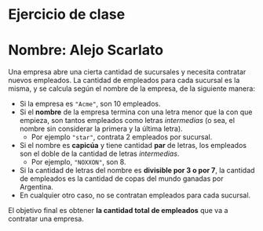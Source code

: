 # Ejercicio de clase
# Nombre: Alejo Scarlato
Una empresa abre una cierta cantidad de sucursales y necesita contratar nuevos empleados. La cantidad de empleados para cada sucursal es la misma, y se calcula según el nombre de la empresa, de la siguiente manera:
* Si la empresa es `"Acme"`, son 10 empleados.
* Si el **nombre** de la empresa termina con una letra menor que la con que empieza, son tantos empleados como letras _intermedias_ (o sea, el nombre sin considerar la primera y la última letra). 
    * Por ejemplo `"star"`, contrata 2 empleados por sucursal.
* Si el nombre es **capicúa** y tiene cantidad **par** de letras, los empleados son el doble de la cantidad de letras _intermedias_. 
    * Por ejemplo, `"NOXXON"`, son 8.
* Si la cantidad de letras del nombre es **divisible por 3 o por 7**, la cantidad de empleados es la cantidad de copas del mundo ganadas por Argentina.
* En cualquier otro caso, no se contratan empleados para cada sucursal.

El objetivo final es obtener **la cantidad total de empleados** que va a contratar una empresa.